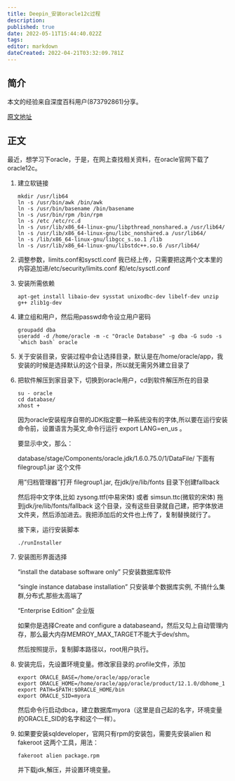 ```yaml
---
title: Deepin_安装oracle12c过程
description: 
published: true
date: 2022-05-11T15:44:40.022Z
tags: 
editor: markdown
dateCreated: 2022-04-21T03:32:09.781Z
---
```


## 简介
本文的经验来自深度百科用户(873792861)分享。

[原文地址](https://bbs.deepin.org/forum.php?mod=viewthread&tid=43149)

## 正文

最近，想学习下oracle，于是，在网上查找相关资料，在oracle官网下载了oracle12c。
1. 建立软链接

    ```
    mkdir /usr/lib64
    ln -s /usr/bin/awk /bin/awk
    ln -s /usr/bin/basename /bin/basename
    ln -s /usr/bin/rpm /bin/rpm
    ln -s /etc /etc/rc.d
    ln -s /usr/lib/x86_64-linux-gnu/libpthread_nonshared.a /usr/lib64/
    ln -s /usr/lib/x86_64-linux-gnu/libc_nonshared.a /usr/lib64/
    ln -s /lib/x86_64-linux-gnu/libgcc_s.so.1 /lib
    ln -s /usr/lib/x86_64-linux-gnu/libstdc++.so.6 /usr/lib64/
    ```

2. 调整参数，limits.conf和sysctl.conf 我已经上传，只需要把这两个文本里的内容追加进/etc/security/limits.conf 和/etc/sysctl.conf

3. 安装所需依赖

    ```
    apt-get install libaio-dev sysstat unixodbc-dev libelf-dev unzip g++ zlib1g-dev
    ```

4. 建立组和用户，然后用passwd命令设立用户密码

    ```
    groupadd dba
    useradd -d /home/oracle -m -c "Oracle Database" -g dba -G sudo -s `which bash` oracle
    ```

5. 关于安装目录，安装过程中会让选择目录，默认是在/home/oracle/app，我安装的时候是选择默认的这个目录，所以就无需另外建立目录了

6. 把软件解压到家目录下，切换到oracle用户，cd到软件解压所在的目录

    ```
    su - oracle
    cd database/
    xhost +
    ```

	因为oracle安装程序自带的JDK指定要一种系统没有的字体,所以要在运行安装命令前，设置语言为英文,命令行运行 export LANG=en_us 。

	要显示中文，那么：

	database/stage/Components/oracle.jdk/1.6.0.75.0/1/DataFile/ 下面有filegroup1.jar 这个文件

	用”归档管理器”打开 filegroup1.jar, 在jdk/jre/lib/fonts 目录下创建fallback

	然后将中文字体,比如 zysong.ttf(中易宋体) 或者 simsun.ttc(微软的宋体) 拖到jdk/jre/lib/fonts/fallback 这个目录，没有这些目录就自己建，把字体放进文件夹，然后添加进去。我把添加后的文件也上传了，复制替换就行了。

	接下来，运行安装脚本

    ```
    ./runInstaller
    ```

7. 安装图形界面选择

	“install the database software only” 只安装数据库软件

	“single instance database installation” 只安装单个数据库实例, 不搞什么集群,分布式,那些太高端了

	“Enterprise Edition” 企业版

	如果你是选择Create and configure a databaseand，然后又勾上自动管理内存，那么最大内存MEMROY_MAX_TARGET不能大于dev/shm。

	然后按照提示，复制脚本路径以，root用户执行。

8. 安装完后，先设置环境变量。修改家目录的.profile文件，添加

    ```
    export ORACLE_BASE=/home/oracle/app/oracle  
    export ORACLE_HOME=/home/oracle/app/oracle/product/12.1.0/dbhome_1
    export PATH=$PATH:$ORACLE_HOME/bin
    export ORACLE_SID=myora
    ```

	然后命令行启动dbca，建立数据库myora（这里是自己起的名字，环境变量的ORACLE_SID的名字和这个一样）。

9. 如果要安装sqldeveloper，官网只有rpm的安装包，需要先安装alien 和 fakeroot 这两个工具，用法：

    ```
    fakeroot alien package.rpm
    ```

	并下载jdk,解压，并设置环境变量。
